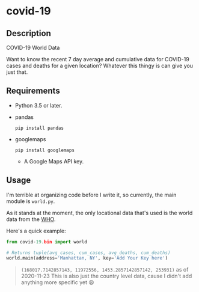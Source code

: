 # covid-19
## Description
COVID-19 World Data

Want to know the recent 7 day average and cumulative data for COVID-19 cases and deaths for a given location?
Whatever this thingy is can give you just that.
## Requirements
* Python 3.5 or later.
* pandas

    `pip install pandas`
* googlemaps

    `pip install googlemaps`
    * A Google Maps API key.
## Usage
I'm terrible at organizing code before I write it, so currently, the main module is `world.py`.

As it stands at the moment, the only locational data that's used is the world data from the [WHO](https://covid19.who.int/).

Here's a quick example:
```python
from covid-19.bin import world

# Returns tuple(avg_cases, cum_cases, avg_deaths, cum_deaths)
world.main(address='Manhattan, NY', key='Add Your Key here')
```
>`(168017.7142857143, 11972556, 1453.2857142857142, 253931)` as of 2020-11-23
> This is also just the country level data, cause I didn't add anything more specific yet :weary:
